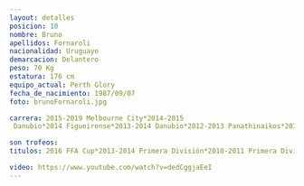 ```yaml
---
layout: detalles
posicion: 10
nombre: Bruno
apellidos: Fornaroli
nacionalidad: Uruguayo
demarcacion: Delantero
peso: 70 Kg
estatura: 176 cm
equipo_actual: Perth Glory
fecha_de_nacimiento: 1987/09/07
foto: brunoFornaroli.jpg

carrera: 2015-2019 Melbourne City*2014-2015
 Danubio*2014 Figueirense*2013-2014 Danubio*2012-2013 Panathinaikos*2011-2012 Sampdoria*2010-2011 Nacional*2010-2011 Sampdoria*2009-2010 Recreativo Huelva*2008-2009 San Lorenzo*2008-2009 Sampdoria

son trofeos:
titulos: 2016 FFA Cup*2013-2014 Primera División*2010-2011 Primera División

video: https://www.youtube.com/watch?v=dedCggjaEeI
---
```

